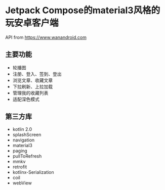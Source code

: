 # Jetpack Compose的material3风格的玩安卓客户端

API from https://www.wanandroid.com

## 主要功能

- 轮播图
- 注册、登入、签到、登出
- 浏览文章、收藏文章
- 下拉刷新、上拉加载
- 管理我的收藏列表
- 适配深色模式

## 第三方库

- kotlin 2.0
- splashScreen
- navigation
- material3
- paging
- pullToRefresh
- mmkv
- retrofit
- kotlinx-Serialization
- coil
- webView